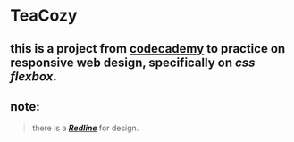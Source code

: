 # TeaCozy
this is a project from [codecademy](https://www.codecademy.com) to practice on responsive web design, specifically on *css **flexbox***.
---------
## note:
>there is a [***Redline***](https://github.com/HamzaZaher/TeaCozy/blob/main/images/img-tea-cozy-redline.jpg) for design.
